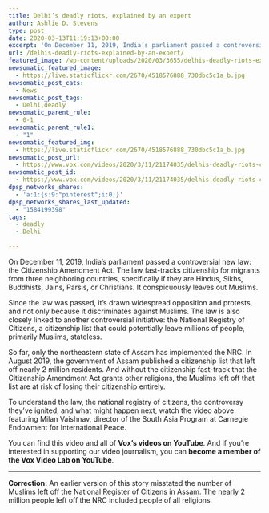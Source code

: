 ```yaml
---
title: Delhi’s deadly riots, explained by an expert
author: Ashlie D. Stevens
type: post
date: 2020-03-13T11:19:13+00:00
excerpt: 'On December 11, 2019, India’s parliament passed a controversial new law: the Citizenship Amendment Act. The law fast-tracks citizenship for migrants from three neighboring countries, specifically if they are Hindus, Sikhs, Buddhists, Jains, Parsis, or Christians. It conspicuously leaves out Muslims. Since the law was passed, it’s drawn widespread opposition and protests, and not only&hellip;'
url: /delhis-deadly-riots-explained-by-an-expert/
featured_image: /wp-content/uploads/2020/03/3655/delhis-deadly-riots-explained-by-an-expert.jpg
newsomatic_featured_image:
  - https://live.staticflickr.com/2670/4518576888_730dbc5c1a_b.jpg
newsomatic_post_cats:
  - News
newsomatic_post_tags:
  - Delhi,deadly
newsomatic_parent_rule:
  - 0-1
newsomatic_parent_rule1:
  - "1"
newsomatic_featured_img:
  - https://live.staticflickr.com/2670/4518576888_730dbc5c1a_b.jpg
newsomatic_post_url:
  - https://www.vox.com/videos/2020/3/11/21174035/delhis-deadly-riots-caa-nrc-india-muslims
newsomatic_post_id:
  - https://www.vox.com/videos/2020/3/11/21174035/delhis-deadly-riots-caa-nrc-india-muslims
dpsp_networks_shares:
  - 'a:1:{s:9:"pinterest";i:0;}'
dpsp_networks_shares_last_updated:
  - "1584199398"
tags:
  - deadly
  - Delhi

---
```

<div class="c-entry-content">
  <p id="tXvOEg">
    On December 11, 2019, India’s parliament passed a controversial new law: the Citizenship Amendment Act. The law fast-tracks citizenship for migrants from three neighboring countries, specifically if they are Hindus, Sikhs, Buddhists, Jains, Parsis, or Christians. It conspicuously leaves out Muslims.
  </p>
  
  <p id="1SO4mM">
    Since the law was passed, it’s drawn widespread opposition and protests, and not only because it discriminates against Muslims. The law is also closely linked to another controversial initiative: the National Registry of Citizens, a citizenship list that could potentially leave millions of people, primarily Muslims, stateless.
  </p>
  
  <p id="osPDig">
    So far, only the northeastern state of Assam has implemented the NRC. In August 2019, the government of Assam published a citizenship list that left off nearly 2 million residents. And without the citizenship fast-track that the Citizenship Amendment Act grants other religions, the Muslims left off that list are at risk of losing their citizenship entirely.
  </p>
  
  <p id="mx28IU">
    To understand the law, the national registry of citizens, the controversy they’ve ignited, and what might happen next, watch the video above featuring Milan Vaishnav, director of the South Asia Program at Carnegie Endowment for International Peace.
  </p>
  
  <p id="obdwxE">
    You can find this video and all of <strong>Vox’s videos on YouTube</strong>. And if you’re interested in supporting our video journalism, you can <strong>become a member of the Vox Video Lab on YouTube</strong>.
  </p>
  
  <hr class="p-entry-hr" id="CTIAns" />
  
  <p id="rWTZ3b">
    <strong>Correction:</strong> An earlier version of this story misstated the number of Muslims left off the National Register of Citizens in Assam. The nearly 2 million people left off the NRC included people of all religions.
  </p></p>
</div>